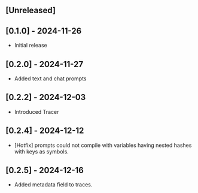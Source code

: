## [Unreleased]

## [0.1.0] - 2024-11-26

- Initial release

## [0.2.0] - 2024-11-27

- Added text and chat prompts

## [0.2.2] - 2024-12-03

- Introduced Tracer

## [0.2.4] - 2024-12-12

- [Hotfix] prompts could not compile with variables having nested hashes with keys as symbols.

## [0.2.5] - 2024-12-16

- Added metadata field to traces.
